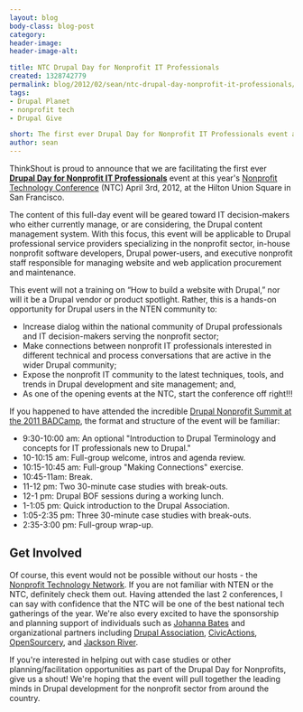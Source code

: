 ```yaml
---
layout: blog
body-class: blog-post
category:
header-image:
header-image-alt:

title: NTC Drupal Day for Nonprofit IT Professionals
created: 1328742779
permalink: blog/2012/02/sean/ntc-drupal-day-nonprofit-it-professionals/
tags:
- Drupal Planet
- nonprofit tech
- Drupal Give

short: The first ever Drupal Day for Nonprofit IT Professionals event at NTC.
author: sean
---
```

ThinkShout is proud to announce that we are facilitating the first ever __[Drupal Day for Nonprofit IT Professionals](http://www.nten.org/ntc/precon/drupal)__ event at this year's [Nonprofit Technology Conference](http://www.nten.org/ntc) (NTC) April 3rd, 2012, at the Hilton Union Square in San Francisco.

The content of this full-day event will be geared toward IT decision-makers who either currently manage, or are considering, the Drupal content management system. With this focus, this event will be applicable to Drupal professional service providers specializing in the nonprofit sector, in-house nonprofit software developers, Drupal power-users, and executive nonprofit staff responsible for managing website and web application procurement and maintenance.

This event will not a training on “How to build a website with Drupal,” nor will it be a Drupal vendor or product spotlight. Rather, this is a hands-on opportunity for Drupal users in the NTEN community to:

* Increase dialog within the national community of Drupal professionals and IT decision-makers serving the nonprofit sector;
* Make connections between nonprofit IT professionals interested in different technical and process conversations that are active in the wider Drupal community;
* Expose the nonprofit IT community to the latest techniques, tools, and trends in Drupal development and site management; and,
* As one of the opening events at the NTC, start the conference off right!!!

If you happened to have attended the incredible [Drupal Nonprofit Summit at the 2011 BADCamp](http://2011.badcamp.net/drupal-non-profit-summit), the format and structure of the event will be familiar:

* 9:30-10:00 am: An optional "Introduction to Drupal Terminology and concepts for IT professionals new to Drupal."
* 10-10:15 am: Full-group welcome, intros and agenda review.
* 10:15-10:45 am: Full-group "Making Connections" exercise.
* 10:45-11am: Break.
* 11-12 pm: Two 30-minute case studies with break-outs.
* 12-1 pm: Drupal BOF sessions during a working lunch.
* 1-1:05 pm: Quick introduction to the Drupal Association.
* 1:05-2:35 pm: Three 30-minute case studies with break-outs.
* 2:35-3:00 pm: Full-group wrap-up.

## Get Involved

Of course, this event would not be possible without our hosts - the [Nonprofit Technology Network](http://nten.org). If you are not familiar with NTEN or the NTC, definitely check them out. Having attended the last 2 conferences, I can say with confidence that the NTC will be one of the best national tech gatherings of the year. We're also every excited to have the sponsorship and planning support of individuals such as [Johanna Bates](http://johannabates.com/) and organizational partners including [Drupal Association](https://association.drupal.org/), [CivicActions](http://civicactions.com/), [OpenSourcery](http://opensourcery.com), and [Jackson River](http://jacksonriver.com/).

If you're interested in helping out with case studies or other planning/facilitation opportunities as part of the Drupal Day for Nonprofits, give us a shout! We're hoping that the event will pull together the leading minds in Drupal development for the nonprofit sector from around the country.
